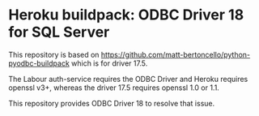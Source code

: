# Heroku buildpack: ODBC Driver 18 for SQL Server

This repository is based on https://github.com/matt-bertoncello/python-pyodbc-buildpack which is for driver 17.5.

The Labour auth-service requires the ODBC Driver and Heroku requires openssl v3+, whereas the driver 17.5 requires openssl 1.0 or 1.1.

This repository provides ODBC Driver 18 to resolve that issue.


